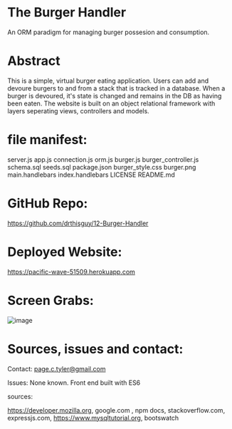 # The Burger Handler
An ORM paradigm for managing burger possesion and consumption.

# Abstract

This is a simple, virtual burger eating application.  Users can add and devoure burgers to and from a stack that is tracked in a database. When a burger is devoured, it's state is changed and remains in the DB as having been eaten.   The website is built on an object relational framework with layers seperating views, controllers and models.  

# file manifest:

server.js
app.js
connection.js
orm.js
burger.js
burger_controller.js
schema.sql
seeds.sql
package.json
burger_style.css
burger.png
main.handlebars
index.handlebars
LICENSE 
README.md 



# GitHub Repo:

https://github.com/drthisguy/12-Burger-Handler

# Deployed Website:

https://pacific-wave-51509.herokuapp.com


# Screen Grabs:

![image](https://user-images.githubusercontent.com/48693333/75618656-7c9db900-5b3f-11ea-875a-42f7a03187f0.png)

# Sources, issues and contact:

Contact: page.c.tyler@gmail.com

Issues:
None known.  Front end built with ES6

sources:

https://developer.mozilla.org, 
google.com ,
npm docs,
stackoverflow.com,
expressjs.com,
https://www.mysqltutorial.org,
bootswatch
